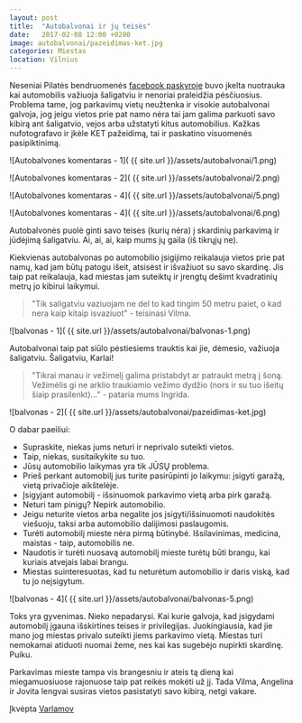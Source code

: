 ```yaml
---
layout: post
title:  "Autobalvonai ir jų teisės"
date:   2017-02-08 12:00 +0200
image: autobalvonai/pazeidimas-ket.jpg
categories: Miestas
location: Vilnius
---
```


Neseniai Pilatės bendruomenės <a href="https://www.facebook.com/groups/586668494793256/permalink/1086340198159414/">facebook paskyroje</a>
buvo įkelta nuotrauka kai automobilis važiuoja šaligatviu ir
nenoriai praleidžia pėsčiuosius. Problema tame, jog parkavimų vietų neužtenka ir visokie autobalvonai galvoja, 
jog jeigu vietos prie pat namo nėra tai jam galima parkuoti savo kibirą ant šaligatvio, vejos arba 
užstatyti kitus automobilius. Kažkas nufotografavo ir įkėle KET pažeidimą, tai ir paskatino visuomenės pasipiktinimą.

![Autobalvones komentaras - 1]( {{ site.url }}/assets/autobalvonai/1.png)

![Autobalvones komentaras - 2]( {{ site.url }}/assets/autobalvonai/2.png)

![Autobalvones komentaras - 4]( {{ site.url }}/assets/autobalvonai/5.png)

![Autobalvones komentaras - 4]( {{ site.url }}/assets/autobalvonai/6.png)

Autobalvonės puolė ginti savo teises (kurių nėra) į skardinių parkavimą ir jūdėjimą šaligatviu.
Ai, ai, ai, kaip mums jų gaila (iš tikrųjų ne).

Kiekvienas autobalvonas po automobilio įsigijimo reikalauja vietos prie pat namų, kad jam būtų patogu išeit, atsisėst ir
išvažiuot su savo skardinę. Jis taip pat reikalauja, kad miestas jam suteiktų ir įrengtų dešimt kvadratinių metrų jo
kibirui laikymui.

<blockquote>
    "Tik saligatviu vaziuojam ne del to kad tingim 50 metru paiet, o kad nera kaip kitaip isvaziuot" - teisinasi Vilma.
</blockquote>

![balvonas - 1]( {{ site.url }}/assets/autobalvonai/balvonas-1.png)

Autobalvonai taip pat siūlo pėstiesiems trauktis kai jie, dėmesio, važiuoja šaligatviu. Šaligatviu, Karlai!

<blockquote>
    "Tikrai manau ir vežimelį galima pristabdyt ar patraukt metrą į šoną. Vežimėlis gi ne arklio 
    traukiamio vežimo dydžio (nors ir su tuo išeitų šiaip prasilenkt)..." - pataria mums Ingrida.
</blockquote>

![balvonas - 2]( {{ site.url }}/assets/autobalvonai/pazeidimas-ket.jpg)

O dabar paeiliui:

* Supraskite, niekas jums neturi ir neprivalo suteikti vietos.
* Taip, niekas, susitaikykite su tuo.
* Jūsų automobilio laikymas yra tik JŪSŲ problema.
* Prieš perkant automobilį jus turite pasirūpinti jo laikymu: įsigyti garažą, vietą privačioje aikštelėje.
* Įsigyjant automobilį - išsinuomok parkavimo vietą arba pirk garažą.
* Neturi tam pinigų? Nepirk automobilio.
* Jeigu neturite vietos arba negalite jos įsigyti/išsinuomoti naudokitės viešuoju, taksi arba automobilio dalijimosi
paslaugomis.
* Turėti automobilį mieste nėra pirmą būtinybė. Išsilavinimas, medicina, maistas - taip, automobilis ne.
* Naudotis ir turėti nuosavą automobilį mieste turėtų būti brangu, kai kuriais atvejais labai brangu.
* Miestas suinteresuotas, kad tu neturėtum automobilio ir daris viską, kad tu jo neįsigytum.


![balvonas - 4]( {{ site.url }}/assets/autobalvonai/balvonas-5.png)

Toks yra gyvenimas. Nieko nepadarysi. Kai kurie galvoja, kad įsigydami automobilį įgauna išskirtines teises ir privilegijas.
Juokingiausia, kad jie mano jog miestas privalo suteikti jiems parkavimo vietą. Miestas turi nemokamai atiduoti nuomai
žeme, nes kai kas sugebėjo nupirkti skardinę. Puiku.

Parkavimas mieste tampa vis brangesniu ir ateis tą dieną kai miegamuosiuose rajonuose taip pat reikės mokėti už jį. Tada Vilma,
Angelina ir Jovita lengvai susiras vietos pasistatyti savo kibirą, netgi vakare.

<p class="smaller">Įkvėpta <a href="http://varlamov.ru/2226284.html"> Varlamov </a></p>






